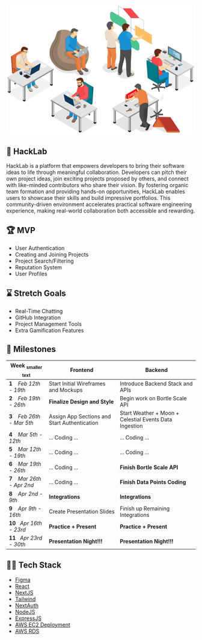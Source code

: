 ![HackLab](https://github.com/acm-projects/HackLab/blob/main/hack.png)
## 👾 HackLab
HackLab is a platform that empowers developers to bring their software ideas to life through meaningful collaboration. Developers can pitch their own project ideas, join exciting projects proposed by others, and connect with like-minded contributors who share their vision. By fostering organic team formation and providing hands-on opportunities, HackLab enables users to showcase their skills and build impressive portfolios. This community-driven environment accelerates practical software engineering experience, making real-world collaboration both accessible and rewarding.

## 🏆 MVP
+ User Authentication
+ Creating and Joining Projects
+ Project Search/Filtering
+ Reputation System
+ User Profiles

## ⌛ Stretch Goals
+ Real-Time Chatting
+ GitHub Integration
+ Project Management Tools
+ Extra Gamification Features

## 📅 Milestones
| Week <sub>smaller text</sub>| Frontend | Backend |
|--- | --- | --- |
|**1**&nbsp;&nbsp;&nbsp;&nbsp;*Feb 12th - 19th* | Start Initial Wireframes and Mockups| Introduce Backend Stack and APIs|
|**2**&nbsp;&nbsp;&nbsp;&nbsp;*Feb 19th - 26th* | **Finalize Design and Style**| Begin work on Bortle Scale API |
|**3**&nbsp;&nbsp;&nbsp;&nbsp;*Feb 26th - Mar 5th* | Assign App Sections and Start Authentication | Start Weather + Moon + Celestial Events Data Ingestion|
|**4**&nbsp;&nbsp;&nbsp;&nbsp;*Mar 5th - 12th* | ... Coding ... |... Coding ... |
|**5**&nbsp;&nbsp;&nbsp;&nbsp;*Mar 12th - 19th* | ... Coding ... |... Coding ... |
|**6**&nbsp;&nbsp;&nbsp;&nbsp;*Mar 19th - 26th* | ... Coding ... |**Finish Bortle Scale API** |
|**7**&nbsp;&nbsp;&nbsp;&nbsp;*Mar 26th - Apr 2nd* | ... Coding ... | **Finish Data Points Coding** |
|**8**&nbsp;&nbsp;&nbsp;&nbsp;*Apr 2nd - 9th* | **Integrations** | **Integrations** |
|**9**&nbsp;&nbsp;&nbsp;&nbsp;*Apr 9th - 16th* | Create Presentation Slides | Finish up Remaining Integrations |
|**10**&nbsp;&nbsp;&nbsp;*Apr 16th - 23rd* | **Practice + Present** | **Practice + Present** |
|**11**&nbsp;&nbsp;&nbsp;*Apr 23rd - 30th* | **Presentation Night!!!** | **Presentation Night!!!** |

## 👨‍💻 Tech Stack
+ [Figma](https://www.youtube.com/watch?v=FTFaQWZBqQ8)
+ [React](https://youtu.be/SqcY0GlETPk?si=W1IpjfJI0uYrAhpZ)
+ [NextJS](https://youtu.be/ZVnjOPwW4ZA?si=xvTat-k7UXRQsgyC) 
+ [Tailwind](https://youtu.be/DenUCuq4G04?si=6W2PICu8smiLmaK-)
+ [NextAuth](https://youtu.be/md65iBX5Gxg?si=WffEH7THYEEM9Hgc)
+ [NodeJS](https://youtu.be/TlB_eWDSMt4?si=SR_sp3VxQaE-A-yF)
+ [ExpressJS](https://youtu.be/SccSCuHhOw0?si=59GUgjRs6cW25cxL)
+ [AWS EC2 Deployment](https://youtu.be/T-Pum2TraX4?si=ygIIu4QjyV7PNFau)
+ [AWS RDS](https://youtu.be/I_fTQTsz2nQ?si=mjiaxX4ci3vMTiIt)
